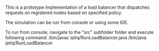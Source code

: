 This is a prototype implementation of a load balancer that dispatches requests on 
registered nodes based on specified policy.

The simulation can be run from console or using some IDE.

To run from console, navigate to the "src" subfolder folder and execute following command:
<path to java home>/bin/javac iptiq/RunLoadBalancer.java
<path to java home>/bin/java iptiq/RunLoadBalancer
